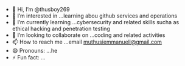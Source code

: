 - 👋 Hi, I’m @thusboy269
- 👀 I’m interested in ...learning abou github services and operations
- 🌱 I’m currently learning ...cybersecurity and related skills sucha as ethical hacking and penetration testing
- 💞️ I’m looking to collaborate on ...coding and related activities
- 📫 How to reach me ...email muthusiemmanueli@gmail.com
- 😄 Pronouns: ...he
- ⚡ Fun fact: ...

<!---
thusboy269/thusboy269 is a ✨ special ✨ repository because its `README.md` (this file) appears on your GitHub profile.
You can click the Preview link to take a look at your changes.
--->
